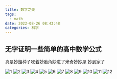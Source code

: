 ```yaml
---
title: 数学之美
tags:
  - math
date: 2022-08-26 08:43:48
categories: 科学
---
```


无字证明一些简单的高中数学公式
---

真是妙蛙种子吃着妙脆角妙进了米奇妙妙屋 妙到家了

![1](./img/math/math-1.jpeg)
![2](./img/math/math-2.jpeg)
![3](./img/math/math-3.jpeg)
![4](./img/math/math-4.jpeg)
![5](./img/math/math-5.jpeg)
![6](./img/math/math-6.jpeg)
![7](./img/math/math-7.jpeg)
![8](./img/math/math-8.jpeg)
![9](./img/math/math-9.jpeg)
![10](./img/math/math-10.jpeg)
![11](./img/math/math-11.jpeg)
![12](./img/math/math-12.jpeg)
